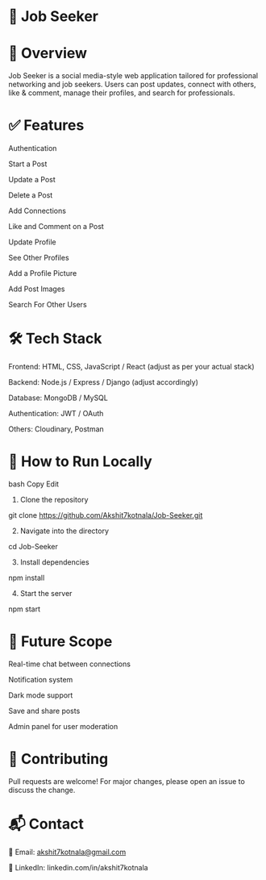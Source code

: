 # 💼 Job Seeker
# 📌 Overview
Job Seeker is a social media-style web application tailored for professional networking and job seekers. Users can post updates, connect with others, like & comment, manage their profiles, and search for professionals.

# ✅ Features
Authentication

Start a Post

Update a Post

Delete a Post

Add Connections

Like and Comment on a Post

Update Profile

See Other Profiles

Add a Profile Picture

Add Post Images

Search For Other Users

# 🛠 Tech Stack
Frontend: HTML, CSS, JavaScript / React (adjust as per your actual stack)

Backend: Node.js / Express / Django (adjust accordingly)

Database: MongoDB / MySQL

Authentication: JWT / OAuth

Others: Cloudinary, Postman

# 🚀 How to Run Locally
bash
Copy
Edit

1. Clone the repository

git clone https://github.com/Akshit7kotnala/Job-Seeker.git

2. Navigate into the directory

cd Job-Seeker

3.  Install dependencies

npm install

4. Start the server

npm start
# 🔮 Future Scope
Real-time chat between connections

Notification system

Dark mode support

Save and share posts

Admin panel for user moderation

# 🤝 Contributing
Pull requests are welcome! For major changes, please open an issue to discuss the change.

# 📬 Contact
📧 Email: akshit7kotnala@gmail.com

🔗 LinkedIn: linkedin.com/in/akshit7kotnala
